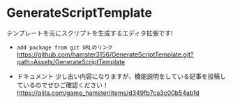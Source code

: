 # GenerateScriptTemplate
テンプレートを元にスクリプトを生成するエディタ拡張です!

- `add package from git URLのリンク`
https://github.com/hamster3156/GenerateScriptTemplate.git?path=Assets/GenerateScriptTemplate

- ドキュメント
少し古い内容になりますが、機能説明をしている記事を投稿しているのでぜひご確認ください！
https://qiita.com/game_hamster/items/d349fb7ca3c00b54abfd
